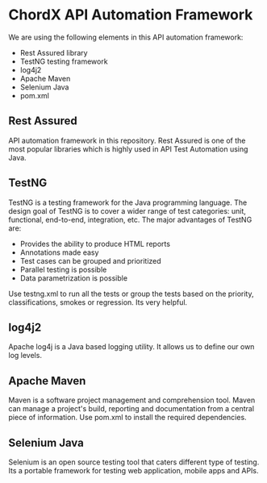 # ChordX API Automation Framework

We are using the following elements in this API automation framework:
 - Rest Assured library
 - TestNG testing framework
 - log4j2 
 - Apache Maven
 - Selenium Java
 - pom.xml
 
 
 ## Rest Assured
 API automation framework in this repository. Rest Assured is one of the most popular libraries which is highly used in API Test Automation using Java.
 
 ## TestNG
 TestNG is a testing framework for the Java programming language. The design goal of TestNG is to cover a wider range of test categories: unit, functional, end-to-end, integration, etc. The major advantages of TestNG are:
 - Provides the ability to produce HTML reports
 - Annotations made easy
 - Test cases can be grouped and prioritized
 - Parallel testing is possible
 - Data parametrization is possible
 
 Use testng.xml to run all the tests or group the tests based on the priority, classifications, smokes or regression. Its very helpful.

 
 ## log4j2
 Apache log4j is a Java based logging utility. It allows us to define our own log levels.
 
 ## Apache Maven
 Maven is a software project management and comprehension tool. Maven can manage a project's build, reporting and documentation from a central piece of information. Use pom.xml to install the required dependencies. 
  
 ## Selenium Java
 Selenium is an open source testing tool that caters different type of testing. Its a portable framework for testing web application, mobile apps and APIs.
 
 
 